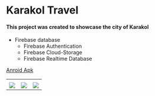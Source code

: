 # Karakol Travel
#### This project was created to showcase the city of Karakol
+ Firebase database
  + Firebase Authentication
  + Firebase Cloud-Storage 
  + Firebase Realtime Database 

[Anroid Apk](https://drive.google.com/drive/folders/1kdL_o0ozYhf0ZlFrPHEERw10Z9_HzDyg?usp=sharing) 

 
 
<table>
  <tr>
     <td></td>
     <td></td>
     <td></td>
  </tr>
  <tr>
    <td valign="top"><img src="https://user-images.githubusercontent.com/105007162/199481684-dc4ae52e-acd1-40ea-8180-470c88d6b1b7.gif"></td>
    <td valign="top"><img src="https://user-images.githubusercontent.com/105007162/199483931-a492d056-96ec-4470-99c5-2be13ec1037d.gif"></td>
    <td valign="top"><img src="https://user-images.githubusercontent.com/105007162/199486391-c7f30b7b-2099-4098-81ca-dfcffc851ca0.gif"></td>
  </tr>
 </table>


